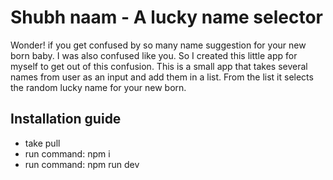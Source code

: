 # Shubh naam - A lucky name selector

Wonder! if you get confused by so many name suggestion for your new born baby. I was also confused like you. So I created this little app for myself to get out of this confusion.
This is a small app that takes several names from user as an input and add them in a list.
From the list it selects the random lucky name for your new born.

## Installation guide

- take pull
- run command:  npm i
- run command:  npm run dev
